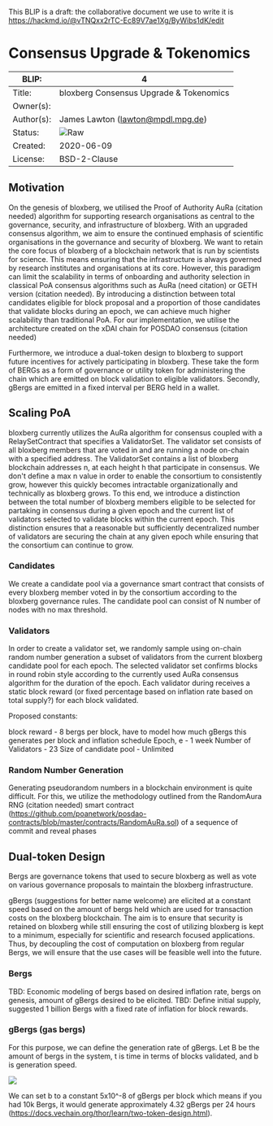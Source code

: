 This BLIP is a draft: the collaborative document we use to write it is https://hackmd.io/@vTNQxx2rTC-Ec89V7ae1Xg/ByWibs1dK/edit

# Consensus Upgrade & Tokenomics

| BLIP:     | 4                                                        |
| -------- | ------------------------------------------------------------ |
| Title:   | bloxberg Consensus Upgrade & Tokenomics                                     |
| Owner(s):  |                                                            |
| Author(s):  | James Lawton (lawton@mpdl.mpg.de)                       |
| Status:  | ![Raw](https://raw.githubusercontent.com/unprotocols/rfc/master/2/raw.svg) |
| Created: | 2020-06-09                                                   |
| License: | BSD-2-Clause                                                 |

## Motivation

On the genesis of bloxberg, we utilised the Proof of Authority AuRa (citation needed) algorithm for supporting research organisations as central to the governance, security, and infrastructure of bloxberg. With an upgraded consensus algorithm, we aim to ensure the continued emphasis of scientific organisations in the governance and security of bloxberg. We want to retain the core focus of bloxberg of a blockchain network that is run by scientists for science. This means ensuring that the infrastructure is always governed by research institutes and organisations at its core. However, this paradigm can limit the scalability in terms of onboarding and authority selection in classical PoA consensus algorithms such as AuRa (need citation) or GETH version (citation needed). By introducing a distinction between total candidates eligible for block proposal and a proportion of those candidates that validate blocks during an epoch, we can achieve much higher scalability than traditional PoA. For our implementation, we utilise the architecture created on the xDAI chain for POSDAO consensus (citation needed)

Furthermore, we introduce a dual-token design to bloxberg to support future incentives for actively participating in bloxberg. These take the form of BERGs as a form of governance or utility token for administering the chain which are emitted on block validation to eligible validators. Secondly, gBergs are emitted in a fixed interval per BERG held in a wallet.
## Scaling PoA
bloxberg currently utilizes the AuRa algorithm for consensus coupled with a RelaySetContract that specifies a ValidatorSet. The validator set consists of all bloxberg members that are voted in and are running a node on-chain with a specified address. The ValidatorSet contains a list of bloxberg blockchain addresses n, at each height h that participate in consensus. We don't define a max n value in order to enable the consortium to consistently grow, however this quickly becomes intractable organizationally and technically as bloxberg grows. To this end, we introduce a distinction between the total number of bloxberg members eligible to be selected for partaking in consensus during a given epoch and the current list of validators selected to validate blocks within the current epoch. This distinction ensures that a reasonable but sufficiently decentralized number of validators are securing the chain at any given epoch while ensuring that the consortium can continue to grow.
### Candidates
We create a candidate pool via a governance smart contract that consists of every bloxberg member voted in by the consortium according to the bloxberg governance rules. The candidate pool can consist of N number of nodes with no max threshold.
### Validators
In order to create a validator set, we 
randomly sample using on-chain random number generation 
a subset of validators from the current bloxberg candidate pool for each epoch. 
The selected validator set confirms blocks in round robin style according to the currently used AuRa consensus algorithm for the duration of the epoch. 
Each validator during receives a static block reward (or fixed percentage based on inflation rate based on total supply?) for each block validated.

Proposed constants:

block reward - 8 bergs per block, have to model how much gBergs this generates per block and inflation schedule
Epoch, e - 1 week
Number of Validators - 23
Size of candidate pool - Unlimited

### Random Number Generation
Generating pseudorandom numbers in a blockchain environment is quite difficult. For this, we utilize the methodology outlined from the RandomAura RNG (citation needed) smart contract (https://github.com/poanetwork/posdao-contracts/blob/master/contracts/RandomAuRa.sol) of a sequence of commit and reveal phases 

## Dual-token Design
Bergs are governance tokens that used to secure bloxberg as well as vote on various governance proposals to maintain the bloxberg infrastructure. 

gBergs (suggestions for better name welcome) are elicited at a constant speed based on the amount of bergs held which are used for transaction costs on the bloxberg blockchain. The aim is to ensure that security is retained on bloxberg while still ensuring the cost of utilizing bloxberg is kept to a minimum, especially for scientific and research focused applications. Thus, by decoupling the cost of computation on bloxberg from regular Bergs, we will ensure that the use cases will be feasible well into the future.

### Bergs
TBD: Economic modeling of bergs based on desired inflation rate, bergs on genesis, amount of gBergs desired to be elicited.
TBD: Define initial supply, suggested 1 billion Bergs with a fixed rate of inflation for block rewards.
### gBergs (gas bergs)
For this purpose, we can define the generation rate of gBergs. Let B be the amount of bergs in the system, t is time in terms of blocks validated, and b is generation speed. 

<img src="https://render.githubusercontent.com/render/math?math=\color{white}\large\gBerg generation = b * B * t"><br/>

We can set b to a constant 5x10^-8 of gBergs per block which means if you had 10k Bergs, it would generate approximately 4.32 gBergs per 24 hours (https://docs.vechain.org/thor/learn/two-token-design.html).

